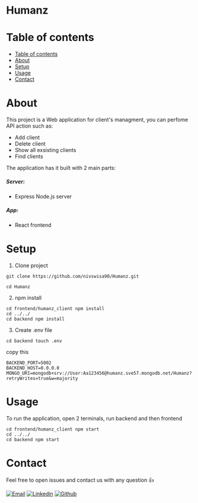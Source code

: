 
# Humanz
# Table of contents
- [Table of contents](#table-of-contents)
- [About](#about)
- [Setup](#setup)
- [Usage](#usage)
- [Contact](#contact)


# About 
This project is a Web application for client's managment, you can perfome API action such as: 
- Add client
- Delete client
- Show all exsisting clients
- Find clients

The application has it built with 2 main parts:
##### Server:
  - Express Node.js server 
##### App:
  - React frontend

# Setup
1. Clone project 
```
git clone https://github.com/nivswisa90/Humanz.git

cd Humanz
```
2. npm install
```
cd frontend/humanz_client npm install
cd ../../
cd backend npm install
```
3. Create .env file 
```
cd backend touch .env
```
copy this
```
BACKEND_PORT=5002
BACKEND_HOST=0.0.0.0
MONGO_URI=mongodb+srv://User:Aa123456@humanz.sve57.mongodb.net/Humanz?retryWrites=true&w=majority
```
# Usage

To run the application, open 2 terminals, run backend and then frontend
```
cd frontend/humanz_client npm start
cd ../../
cd backend npm start
```
# Contact

Feel free to open issues and contact us with any question :+1:

<p align="center">

  [![Email](https://img.shields.io/badge/ProtonMail-8B89CC?style=for-the-badge&logo=protonmail&logoColor=white)](mailto:nivswisa9@gmail.com)
  [![Linkedin](https://img.shields.io/badge/LinkedIn-0077B5?style=for-the-badge&logo=linkedin&logoColor=white)](https://www.linkedin.com/in/niv-swisa/)
  [![Github](https://img.shields.io/badge/GitHub-100000?style=for-the-badge&logo=github&logoColor=white)](https://github.com/nivswisa90)
</p>
